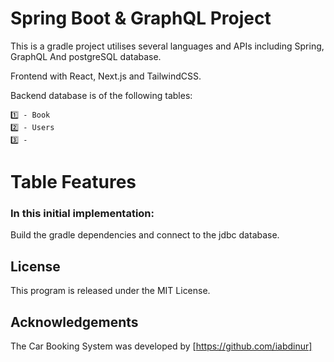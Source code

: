 # Spring Boot & GraphQL Project
This is a gradle project utilises several languages and APIs including Spring, GraphQL And postgreSQL database.

Frontend with React, Next.js and TailwindCSS.

Backend database is of the following tables:
```
1️⃣ - Book
2️⃣ - Users
3️⃣ - 
```
# Table Features


### In this initial implementation:
Build the gradle dependencies and connect to the jdbc database.

## License
This program is released under the MIT License.

## Acknowledgements
The Car Booking System was developed by [https://github.com/iabdinur]